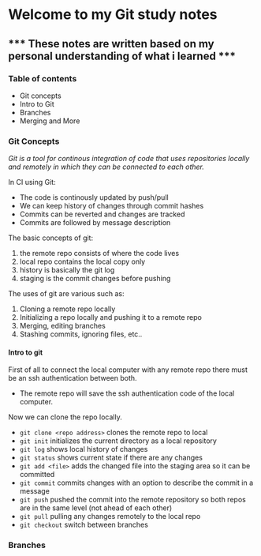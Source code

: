 # Welcome to my Git study notes #

## *** These notes are written based on my personal understanding of what i learned *** ##

### Table of contents ###
- Git concepts
- Intro to Git
- Branches 
- Merging and More


### Git Concepts ###

*Git is a tool for continous integration of code that uses repositories locally and remotely in which they can be connected to each other.*

In CI using Git:
- The code is continously updated by push/pull 
- We can keep history of changes through commit hashes
- Commits can be reverted and changes are tracked
- Commits are followed by message description

The basic concepts of git:
1) the remote repo consists of where the code lives
2) local repo contains the local copy only
3) history is basically the git log
4) staging is the commit changes before pushing

The uses of git are various such as:
1) Cloning a remote repo locally 
2) Initializing a repo locally and pushing it to a remote repo
3) Merging, editing branches
4) Stashing commits, ignoring files, etc..

#### Intro to git ###

First of all to connect the local computer with any remote repo there must be an ssh authentication between both.
- The remote repo will save the ssh authentication code of the local computer.

Now we can clone the repo locally.
- `git clone <repo address>` clones the remote repo to local
- `git init` initializes the current directory as a local repository
- `git log` shows local history of changes
- `git status` shows current state if there are any changes 
- `git add <file>` adds the changed file into the staging area so it can be committed
- `git commit` commits changes with an option to describe the commit in a message
- `git push` pushed the commit into the remote repository so both repos are in the same level (not ahead of each other)
- `git pull` pulling any changes remotely to the local repo
- `git checkout` switch between branches 

### Branches ###

